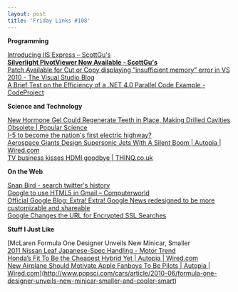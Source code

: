 ```yaml
---
layout: post
title: 'Friday Links #108'
---
```

**Programming**

[Introducing IIS Express – ScottGu's ](http://weblogs.asp.net/scottgu/archive/2010/06/28/introducing-iis-express.aspx)   
[**Silverlight PivotViewer Now Available - ScottGu's** ](http://weblogs.asp.net/scottgu/archive/2010/06/29/silverlight-pivotviewer-now-available.aspx)[   
Patch Available for Cut or Copy displaying “insufficient memory” error in VS 2010 - The Visual Studio Blog ](http://blogs.msdn.com/b/visualstudio/archive/2010/06/25/patch-available-for-cut-or-copy-displaying-insufficient-memory-error-in-vs-2010.aspx)   
[A Brief Test on the Efficiency of a .NET 4.0 Parallel Code Example - CodeProject](http://www.codeproject.com/KB/Parallel_Programming/test-on-parallel-example.aspx)

**Science and Technology**

[New Hormone Gel Could Regenerate Teeth in Place, Making Drilled Cavities Obsolete | Popular Science](http://www.popsci.com/science/article/2010-06/new-nano-gel-regenerates-teeth-making-drilled-cavities-obsolete)   
[I-5 to become the nation's first electric highway?](http://blog.seattlepi.com/transportation/archives/212847.asp)   
[Aerospace Giants Design Supersonic Jets With A Silent Boom | Autopia | Wired.com](http://www.wired.com/autopia/2010/07/aerospace-giants-design-supersonic-jets-with-a-silent-boom/)   
[TV business kisses HDMI goodbye | THINQ.co.uk](http://www.thinq.co.uk/2010/7/1/tv-business-kisses-hdmi-goodbye/)

**On the Web**

[Snap Bird - search twitter's history](http://snapbird.org/)   
[Google to use HTML5 in Gmail – Computerworld](http://www.computerworld.com/s/article/9178558/Google_to_use_HTML5_in_Gmail?source=rss_news)   
[Official Google Blog: Extra! Extra! Google News redesigned to be more customizable and shareable](http://googleblog.blogspot.com/2010/06/extra-extra-google-news-redesigned-to.html?utm_source=feedburner&utm_medium=feed&utm_campaign=Feed%3A+blogspot%2FMKuf+%28Official+Google+Blog%29)   
[Google Changes the URL for Encrypted SSL Searches](http://lifehacker.com/5577443/google-changes-the-url-of-encrypted-ssl-searches?utm_source=feedburner&utm_medium=feed&utm_campaign=Feed%3A+lifehacker%2Ffull+%28Lifehacker%29)

**Stuff I Just Like**

[McLaren Formula One Designer Unveils New Minicar, Smaller   
[2011 Nissan Leaf Japanese-Spec Handling - Motor Trend ](http://www.motortrend.com/roadtests/alternative/1006_2011_nissan_leaf_japanese_spec_drive/handling.html)   
[Honda’s Fit To Be the Cheapest Hybrid Yet | Autopia | Wired.com](http://www.wired.com/autopia/2010/06/hondas-fit-hybrid-price-war/)   
[New Airplane Should Motivate Apple Fanboys To Be Pilots | Autopia | Wired.com](http://www.wired.com/autopia/2010/06/new-airplane-should-motivate-apple-fanboys-to-be-pilots/)](http://www.popsci.com/cars/article/2010-06/formula-one-designer-unveils-new-minicar-smaller-and-cooler-smart)
